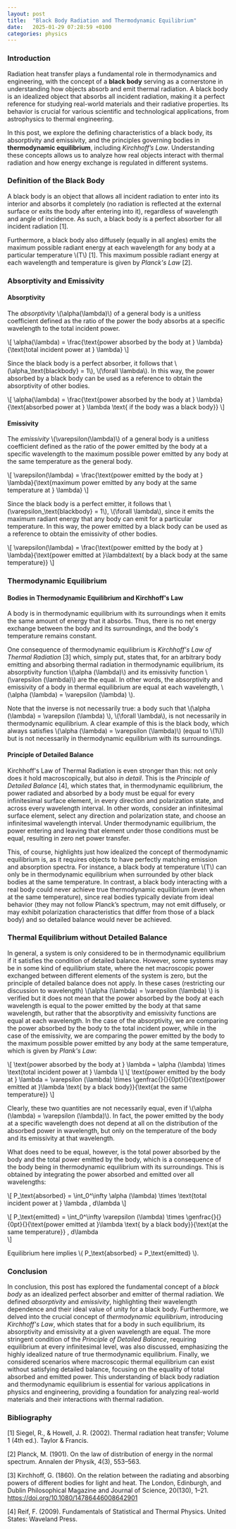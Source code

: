 ```yaml
---
layout: post
title:  "Black Body Radiation and Thermodynamic Equilibrium"
date:   2025-01-29 07:28:59 +0100
categories: physics
---
```


### Introduction

Radiation heat transfer plays a fundamental role in thermodynamics and engineering, with the concept of a **black body** serving as a cornerstone in understanding how objects absorb and emit thermal radiation. A black body is an idealized object that absorbs all incident radiation, making it a perfect reference for studying real-world materials and their radiative properties. Its behavior is crucial for various scientific and technological applications, from astrophysics to thermal engineering.

In this post, we explore the defining characteristics of a black body, its absorptivity and emissivity, and the principles governing bodies in **thermodynamic equilibrium**, including *Kirchhoff’s Law*. Understanding these concepts allows us to analyze how real objects interact with thermal radiation and how energy exchange is regulated in different systems.

### Definition of the Black Body

A black body is an object that allows all incident radiation to enter into its interior and absorbs it completely (no radiation is reflected at the external surface or exits the body after entering into it), regardless of wavelength and angle of incidence. As such, a black body is a perfect absorber for all incident radiation [1].

Furthermore, a black body also diffusely (equally in all angles) emits the maximum possible radiant energy at each wavelength for any body at a particular temperature \\(T\\) [1]. This maximum possible radiant energy at each wavelength and temperature is given by *Planck's Law* [2].

### Absorptivity and Emissivity

#### Absorptivity

The *absorptivity* \\(\alpha(\lambda)\\) of a general body is a unitless coefficient defined as the ratio of the power the body absorbs at a specific wavelength to the total incident power. 

\\[
  \alpha(\lambda) = \frac{\text{power absorbed by the body at } \lambda}{\text{total incident power at } \lambda}
\\]

Since the black body is a perfect absorber, it follows that \\(\alpha_\text{blackbody} = 1\\), \\(\forall \lambda\\). In this way, the power absorbed by a black body can be used as a reference to obtain the absorptivity of other bodies.

\\[
  \alpha(\lambda) = \frac{\text{power absorbed by the body at } \lambda}{\text{absorbed power at } \lambda \text{ if the body was a black body}}
\\]

#### Emissivity

The *emissivity* \\(\varepsilon(\lambda)\\) of a general body is a unitless coefficient defined as the ratio of the power emitted by the body at a specific wavelength to the maximum possible power emitted by any body at the same temperature as the general body.

\\[
  \varepsilon(\lambda) = \frac{\text{power emitted by the body at } \lambda}{\text{maximum power emitted by any body at the same temperature at } \lambda}
\\]

Since the black body is a perfect emitter, it follows that \\(\varepsilon_\text{blackbody} = 1\\), \\(\forall \lambda\\), since it emits the maximum radiant energy that any body can emit for a particular temperature. In this way, the power emitted by a black body can be used as a reference to obtain the emissivity of other bodies.

\\[
  \varepsilon(\lambda) = \frac{\text{power emitted by the body at } \lambda}{\text{power emitted at }\lambda\text{ by a black body at the same temperature}} 
\\]

### Thermodynamic Equilibrium

#### Bodies in Thermodynamic Equilibrium and Kirchhoff's Law

A body is in thermodynamic equilibrium with its surroundings when it emits the same amount of energy that it absorbs. Thus, there is no net energy exchange between the body and its surroundings, and the body's temperature remains constant.

One consequence of thermodynamic equilibrium is *Kirchhoff's Law of Thermal Radiation* [3] which, simply put, states that, for an arbitrary body emitting and absorbing thermal radiation in thermodynamic equilibrium, its absorptivity function \\(\alpha (\lambda)\\) and its emissivity function \\(\varepsilon (\lambda)\\) are the equal. In other words, the absorptivity and emissivity of a body in thermal equilibrium are equal at each wavelength, \\(\alpha (\lambda) = \varepsilon (\lambda) \\). 

Note that the inverse is not necessarily true: a body such that \\(\alpha (\lambda) = \varepsilon (\lambda) \\), \\(\forall \lambda\\), is not necessarily in thermodynamic equilibrium. A clear example of this is the black body, which always satisfies \\(\alpha (\lambda) = \varepsilon (\lambda)\\) (equal to \\(1\\)) but is not necessarily in thermodynamic equilibrium with its surroundings.

#### Principle of Detailed Balance

Kirchhoff's Law of Thermal Radiation is even stronger than this: not only does it hold macroscopically, but also *in detail*.  This is the *Principle of Detailed Balance* [4], which states that, in thermodynamic equilibrium, the power radiated and absorbed by a body must be equal for every infinitesimal surface element, in every direction and polarization state, and across every wavelength interval. In other words, consider an infinitesimal surface element, select any direction and polarization state, and choose an infinitesimal wavelength interval. Under thermodynamic equilibrium, the power entering and leaving that element under those conditions must be equal, resulting in zero net power transfer.

This, of course, highlights just how idealized the concept of thermodynamic equilibrium is, as it requires objects to have perfectly matching emission and absorption spectra. For instance, a black body at temperature \\(T\\) can only be in thermodynamic equilibrium when surrounded by other black bodies at the same temperature. In contrast, a black body interacting with a real body could never achieve true thermodynamic equilibrium (even when at the same temperature), since real bodies typically deviate from ideal behavior (they may not follow Planck’s spectrum, may not emit diffusely, or may exhibit polarization characteristics that differ from those of a black body) and so detailed balance would never be achieved.

### Thermal Equilibrium without Detailed Balance

In general, a system is only considered to be in thermodynamic equilibrium if it satisfies the condition of detailed balance. However, some systems may be in some kind of equilibrium state, where the net macroscopic power exchanged between different elements of the system is zero, but the principle of detailed balance does not apply. In these cases (restricting our discussion to wavelength) \\(\alpha (\lambda) = \varepsilon (\lambda) \\) is verified but it does not mean that the power absorbed by the body at each wavelength is equal to the power emitted by the body at that same wavelength, but rather that the absorptivity and emissivity functions are equal at each wavelength. In the case of the absorptivity, we are comparing the power absorbed by the body to the total incident power, while in the case of the emissivity, we are comparing the power emitted by the body to the maximum possible power emitted by any body at the same temperature, which is given by *Plank's Law*:

\\[
  \text{power absorbed by the body at } \lambda = \alpha (\lambda) \times \text{total incident power at } \lambda
\\]
\\[
\text{power emitted by the body at } \lambda = \varepsilon (\lambda) \times 
\genfrac{}{}{0pt}{}{\text{power emitted at }\lambda \text{ by a black body}}{\text{at the same temperature}}
\\]

Clearly, these two quantities are not necessarily equal, even if \\(\alpha (\lambda) = \varepsilon (\lambda)\\). In fact, the power emitted by the body at a specific wavelength does not depend at all on the distribution of the absorbed power in wavelength, but only on the temperature of the body and its emissivity at that wavelength.

What does need to be equal, however, is the total power absorbed by the body and the total power emitted by the body, which is a consequence of the body being in thermodynamic equilibrium with its surroundings. This is obtained by integrating the power absorbed and emitted over all wavelengths:

\\[
  P_\text{absorbed} = \int_0^\infty \alpha (\lambda) \times \text{total incident power at } \lambda \, d\lambda
\\]

\\[
  P_\text{emitted} = \int_0^\infty \varepsilon (\lambda) \times \genfrac{}{}{0pt}{}{\text{power emitted at }\lambda \text{ by a black body}}{\text{at the same temperature}} \, d\lambda  
\\]

Equilibrium here implies \\( P_\text{absorbed} = P_\text{emitted} \\).

### Conclusion

In conclusion, this post has explored the fundamental concept of a *black body* as an idealized perfect absorber and emitter of thermal radiation. We defined *absorptivity* and *emissivity*, highlighting their wavelength dependence and their ideal value of unity for a black body. Furthermore, we delved into the crucial concept of *thermodynamic equilibrium*, introducing *Kirchhoff's Law*, which states that for a body in such equilibrium, its absorptivity and emissivity at a given wavelength are equal. The more stringent condition of the *Principle of Detailed Balance*, requiring equilibrium at every infinitesimal level, was also discussed, emphasizing the highly idealized nature of true thermodynamic equilibrium. Finally, we considered scenarios where macroscopic thermal equilibrium can exist without satisfying detailed balance, focusing on the equality of total absorbed and emitted power. This understanding of black body radiation and thermodynamic equilibrium is essential for various applications in physics and engineering, providing a foundation for analyzing real-world materials and their interactions with thermal radiation.


### Bibliography

[1] Siegel, R., & Howell, J. R. (2002). Thermal radiation heat transfer; Volume 1 (4th ed.). Taylor & Francis.

[2] Planck, M. (1901). On the law of distribution of energy in the normal spectrum. Annalen der Physik, 4(3), 553–563.

[3] Kirchhoff, G. (1860). On the relation between the radiating and absorbing powers of different bodies for light and heat. The London, Edinburgh, and Dublin Philosophical Magazine and Journal of Science, 20(130), 1–21. https://doi.org/10.1080/14786446008642901

[4] Reif, F. (2009). Fundamentals of Statistical and Thermal Physics. United States: Waveland Press.
